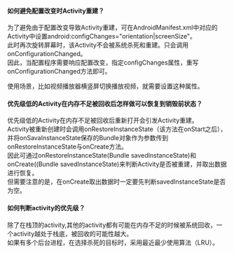#### 如何避免配置改变时Activity重建？
为了避免由于配置改变导致Activity重建，可在AndroidManifest.xml中对应的Activity中设置android:configChanges="orientation|screenSize"。</br>
此时再次旋转屏幕时，该Activity不会被系统杀死和重建。只会调用onConfigurationChanged。</br>
因此，当配置程序需要响应配置改变，指定configChanges属性，重写onConfigurationChanged方法即可。

使用场景，比如视频播放器横竖屏切换播放视频，就需要设置这种属性。

#### 优先级低的Activity在内存不足被回收后怎样做可以恢复到销毁前状态？
优先级低的Activity在内存不足被回收后重新打开会引发Activity重建。</br>
Activity被重新创建时会调用onRestoreInstanceState（该方法在onStart之后），并将onSavaInstanceState保存的Bundle对象作为参数传到onRestoreInstanceState与onCreate方法。</br>
因此可通过onRestoreInstanceState(Bundle savedInstanceState)和onCreate((Bundle savedInstanceState)来判断Activity是否被重建，并取出数据进行恢复。</br>
但需要注意的是，在onCreate取出数据时一定要先判断savedInstanceState是否为空。

#### 如何判断activity的优先级？
除了在栈顶的activity,其他的activity都有可能在内存不足的时候被系统回收，一个activity越处于栈底，被回收的可能性越大。</br>
如果有多个后台进程，在选择杀死的目标时，采用最近最少使用算法（LRU）。
